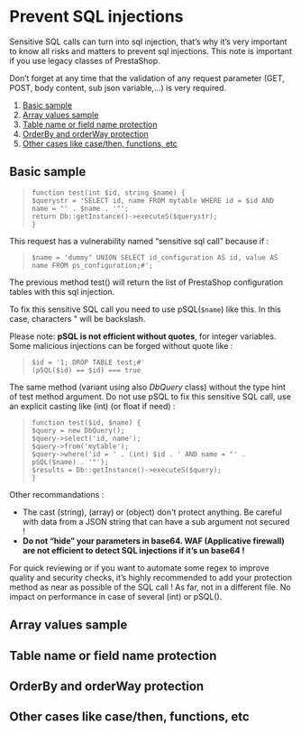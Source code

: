 # Prevent SQL injections

Sensitive SQL calls can turn into sql injection, that’s why it’s very important to know all risks and matters to prevent sql injections. This note is important if you use legacy classes of PrestaShop.

Don’t forget at any time that the validation of any request parameter (GET, POST, body content, sub json variable,…) is very required.

1. [Basic sample](#basic-sample)
2. [Array values sample](#array-values-sample)
3. [Table name or field name protection](#table-name-or-field-name-protection)
4. [OrderBy and orderWay protection](#orderby-and-orderway-protection)
5. [Other cases like case/then, functions, etc](#other-cases-like-case/then,-functions,-etc)

## Basic sample

>
>`function test(int $id, string $name) {`  
>    `$querystr = 'SELECT id, name FROM mytable WHERE id = $id AND name = "' . $name . '"';`  
>    `return Db::getInstance()->executeS($querystr);`  
>`}`
>

This request has a vulnerability named “sensitive sql call” because if :

>
>`$name = 'dummy" UNION SELECT id_configuration AS id, value AS name FROM ps_configuration;#';`
>

The previous method test() will return the list of PrestaShop configuration tables with this sql injection.

To fix this sensitive SQL call you need to use pSQL(`$name`) like this. In this case, characters " will be backslash.

Please note: **pSQL is not efficient without quotes**, for integer variables. Some malicious injections can be forged without quote like :

>
>`$id = '1; DROP TABLE test;#'`  
>`(pSQL($id) == $id) === true`
>

The same method (variant using also *DbQuery* class) without the type hint of test method argument. Do not use pSQL to fix this sensitive SQL call, use an explicit casting like (int) (or float if need) :

>
>`function test($id, $name) {`  
>    `$query = new DbQuery();`  
>    `$query->select('id, name');`  
>    `$query->from('mytable');`  
>    `$query->where('id = ' . (int) $id . ' AND name = "' . pSQL($name) . '"');`  
>    `$results = Db::getInstance()->executeS($query);`  
>`}`
>

Other recommandations :
 - The cast (string), (array) or (object) don't protect anything. Be careful with data from a JSON string that can have a sub argument not secured !
 - **Do not “hide” your parameters in base64. WAF (Applicative firewall) are not efficient to detect SQL injections if it’s un base64 !**

For quick reviewing or if you want to automate some regex to improve quality and security checks, it’s highly recommended to add your protection method as near as possible of the SQL call ! As far, not in a different file. No impact on performance in case of several (int) or pSQL().


## Array values sample

## Table name or field name protection

## OrderBy and orderWay protection

## Other cases like case/then, functions, etc